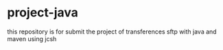 # project-java
this repository is for submit the project of transferences sftp with java and maven using jcsh
